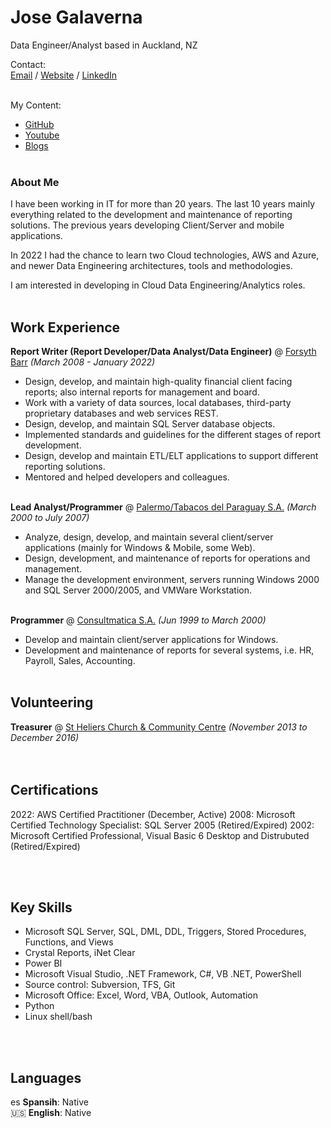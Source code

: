 # Jose Galaverna
Data Engineer/Analyst based in Auckland, NZ

Contact:<br>
[Email](mailto:hello.jose@galaverna.com) / [Website](https://jose.galaverna.com/) / [LinkedIn](https://www.linkedin.com/in/jose-galaverna-1561a3228/)
<br><br>

My Content:
- [GitHub](https://github.com/jgdotnet/)
- [Youtube](https://youtube.com/c/jgdotnet/)
- [Blogs](https://youtube.com/c/jgdotnet/)
<br><br>

### About Me
I have been working in IT for more than 20 years. The last 10 years
mainly everything related to the development and maintenance of
reporting solutions. The previous years developing Client/Server and mobile applications.

In 2022  I had the chance to learn two Cloud technologies,
AWS and Azure, and newer Data Engineering architectures, tools and methodologies.

I am interested in developing in Cloud Data Engineering/Analytics roles.
<br><br>


## Work Experience

**Report Writer (Report Developer/Data Analyst/Data Engineer)** @ [Forsyth Barr](https://www.forsythbarr.co.nz/) _(March 2008 - January 2022)_ <br>
- Design, develop, and maintain high-quality financial client facing reports; also internal reports for management and board.
- Work with a variety of data sources, local databases, third-party proprietary databases and web services REST.
- Design, develop, and maintain SQL Server database objects.
- Implemented standards and guidelines for the different stages of report development.
- Design, develop and maintain ETL/ELT applications to support different reporting solutions.
- Mentored and helped developers and colleagues.
<br><br>

**Lead Analyst/Programmer** @ [Palermo/Tabacos del Paraguay S.A.](http://www.palermo.com.py/) _(March 2000 to July 2007)_ <br>
- Analyze, design, develop, and maintain several client/server applications (mainly for Windows & Mobile, some Web).
- Design, development, and maintenance of reports for operations and management.
- Manage the development environment, servers running Windows 2000 and SQL Server 2000/2005, and VMWare Workstation.
<br><br>

**Programmer** @ [Consultmatica S.A.](https://www.consulmatica.com/) _(Jun 1999 to March 2000)_ <br>
- Develop and maintain client/server applications for Windows.
- Development and maintenance of reports for several systems, i.e. HR, Payroll, Sales, Accounting.
<br><br>

   
## Volunteering

**Treasurer** @ [St Heliers Church & Community Centre](http://www.sthelierscentre.org.nz/) _(November 2013 to December 2016)_<br>
<br><br>


## Certifications

2022: AWS Certified Practitioner (December, Active)
2008: Microsoft Certified Technology Specialist: SQL Server 2005 (Retired/Expired)
2002: Microsoft Certified Professional, Visual Basic 6 Desktop and Distrubuted (Retired/Expired)

<br><br>


## Key Skills

- Microsoft SQL Server, SQL, DML, DDL, Triggers, Stored Procedures, Functions, and Views
- Crystal Reports, iNet Clear
- Power BI
- Microsoft Visual Studio, .NET Framework, C#, VB .NET, PowerShell
- Source control: Subversion, TFS, Git
- Microsoft Office: Excel, Word, VBA, Outlook, Automation
- Python
- Linux shell/bash

<br><br>


## Languages

es **Spansih**: Native <br>
🇺🇸 **English**: Native <br>

<br><br>
